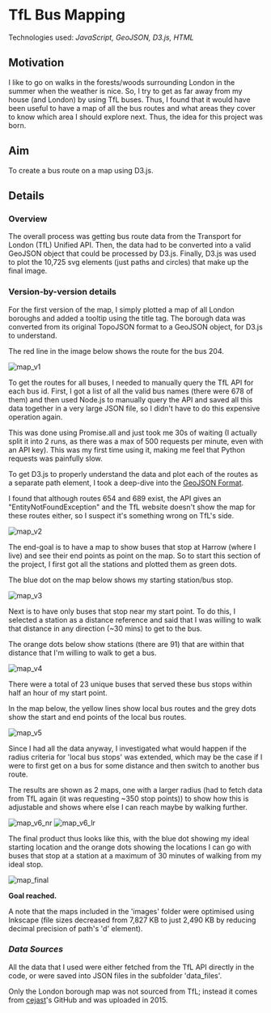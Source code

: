 # TfL Bus Mapping

Technologies used:
*JavaScript, GeoJSON, D3.js, HTML*

## Motivation
I like to go on walks in the forests/woods surrounding London in the summer when the weather is nice. So, I try to get as far away from my house (and London) by using TfL buses. Thus, I found that it would have been useful to have a map of all the bus routes and what areas they cover to know which area I should explore next. Thus, the idea for this project was born.

## Aim
To create a bus route on a map using D3.js.

## Details

### Overview
The overall process was getting bus route data from the Transport for London (TfL) Unified API. Then, the data had to be converted into a valid GeoJSON object that could be processed by D3.js. Finally, D3.js was used to plot the 10,725 svg elements (just paths and circles) that make up the final image.

### Version-by-version details
For the first version of the map, I simply plotted a map of all London boroughs and added a tooltip using the title tag. The borough data was converted from its original TopoJSON format to a GeoJSON object, for D3.js to understand.

The red line in the image below shows the route for the bus 204.

![map_v1](images/map_v1.svg)

To get the routes for all buses, I needed to manually query the TfL API for each bus id. First, I got a list of all the valid bus names (there were 678 of them) and then used Node.js to manually query the API and saved all this data together in a very large JSON file, so I didn't have to do this expensive operation again.

This was done using Promise.all and just took me 30s of waiting (I actually split it into 2 runs, as there was a max of 500 requests per minute, even with an API key). This was my first time using it, making me feel that Python requests was painfully slow.

To get D3.js to properly understand the data and plot each of the routes as a separate path element, I took a deep-dive into the [GeoJSON Format](https://www.rfc-editor.org/rfc/rfc7946).

I found that although routes 654 and 689 exist, the API gives an "EntityNotFoundException" and the TfL website doesn't show the map for these routes either, so I suspect it's something wrong on TfL's side.

![map_v2](images/map_v2.svg)

The end-goal is to have a map to show buses that stop at Harrow (where I live) and see their end points as point on the map. So to start this section of the project, I first got all the stations and plotted them as green dots.

The blue dot on the map below shows my starting station/bus stop.

![map_v3](images/map_v3.svg)

Next is to have only buses that stop near my start point. To do this, I selected a station as a distance reference and said that I was willing to walk that distance in any direction (~30 mins) to get to the bus.

The orange dots below show stations (there are 91) that are within that distance that I'm willing to walk to get a bus.

![map_v4](images/map_v4.svg)

There were a total of 23 unique buses that served these bus stops within half an hour of my start point.

In the map below, the yellow lines show local bus routes and the grey dots show the start and end points of the local bus routes.

![map_v5](images/map_v5.svg)

Since I had all the data anyway, I investigated what would happen if the radius criteria for 'local bus stops' was extended, which may be the case if I were to first get on a bus for some distance and then switch to another bus route.

The results are shown as 2 maps, one with a larger radius (had to fetch data from TfL again (it was requesting ~350 stop points)) to show how this is adjustable and shows where else I can reach maybe by walking further.

![map_v6_nr](images/map_v6_nr.svg)
![map_v6_lr](images/map_v6_lr.svg)

The final product thus looks like this, with the blue dot showing my ideal starting location and the orange dots showing the locations I can go with buses that stop at a station at a maximum of 30 minutes of walking from my ideal stop.

![map_final](images/map_final.svg)

**Goal reached.**

A note that the maps included in the 'images' folder were optimised using Inkscape (file sizes decreased from 7,827 KB to just 2,490 KB by reducing decimal precision of path's 'd' element).

### *Data Sources*
All the data that I used were either fetched from the TfL API directly in the code, or were saved into JSON files in the subfolder 'data_files'.

Only the London borough map was not sourced from TfL; instead it comes from [cejast](https://gist.github.com/cejast/2cb80a2346b2049ac5d0#file-london-topojson-json)'s GitHub and was uploaded in 2015.
